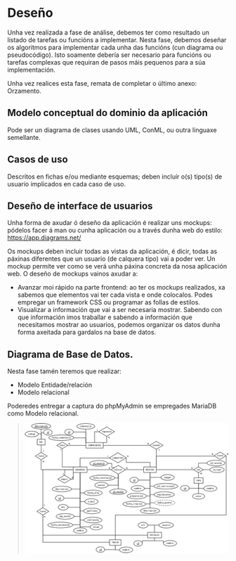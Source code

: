 # Deseño

Unha vez realizada a fase de análise, debemos ter como resultado un listado de tarefas ou funcións a implementar. Nesta fase, debemos deseñar os algoritmos para implementar cada unha das funcións (cun diagrama ou pseudocódigo). Isto soamente debería ser necesario para funcións ou tarefas complexas que requiran de pasos máis pequenos para a súa implementación.

Unha vez realices esta fase, remata de completar o último anexo: Orzamento.

## Modelo conceptual do dominio da aplicación
Pode ser un diagrama de clases usando UML, ConML, ou outra linguaxe semellante.

## Casos de uso
Descritos en fichas e/ou mediante esquemas; deben incluír o(s) tipo(s) de usuario implicados en cada caso de uso.

## Deseño de interface de usuarios
Unha forma de axudar ó deseño da aplicación é realizar uns mockups: pódelos facer á man ou cunha aplicación ou a través dunha web do estilo: https://app.diagrams.net/

Os mockups deben incluir todas as vistas da aplicación, é dicir, todas as páxinas diferentes que un usuario (de calquera tipo) vai a poder ver. Un mockup permite ver como se verá unha páxina concreta da nosa aplicación web. O deseño de mockups vainos axudar a:

- Avanzar moi rápido na parte frontend: ao ter os mockups realizados, xa sabemos que elementos vai ter cada vista e onde colocalos. Podes empregar un framework CSS ou programar as follas de estilos.
- Visualizar a información que vai a ser necesaria mostrar. Sabendo con que información imos traballar e sabendo a información que necesitamos mostrar ao usuarios, podemos organizar os datos dunha forma axeitada para gardalos na base de datos. 

## Diagrama de Base de Datos.
Nesta fase tamén teremos que realizar:

- Modelo Entidade/relación 
- Modelo relacional 

Poderedes entregar a captura do phpMyAdmin se empregades MariaDB como Modelo relacional.

> ![Modelo E/R de la base de datos](../img/ProyectoRecetas.png)